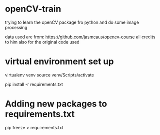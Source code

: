 # openCV-train
trying to learn the openCV package fro python and do some image processing 

data used are from:
https://github.com/jasmcaus/opencv-course
all credits to him also for the original code used


# virtual environment set up

virtualenv venv
source venv/Scripts/activate

pip install -r requirements.txt

# Adding new packages to requirements.txt
pip freeze > requirements.txt

